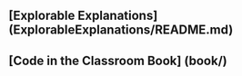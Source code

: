 
## [Explorable Explanations] (ExplorableExplanations/README.md) ##

## [Code in the Classroom Book] (book/) ##

